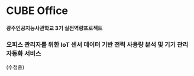 # CUBE Office 
#### 광주인공지능사관학교 3기 실전역량프로젝트 

### 오피스 관리자를 위한 IoT 센서 데이터 기반 전력 사용량 분석 및 기기 관리 자동화 서비스

(수정중)
